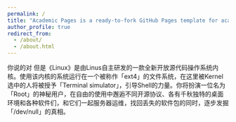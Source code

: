 ```yaml
---
permalink: /
title: "Academic Pages is a ready-to-fork GitHub Pages template for academic personal websites"
author_profile: true
redirect_from: 
  - /about/
  - /about.html
---
```


你说的对 但是《Linux》是由Linus自主研发的一款全新开放源代码操作系统内核。使用该内核的系统运行在一个被称作「ext4」的文件系统，在这里被Kernel选中的人将被授予「Terminal simulator」，引导Shell的力量。你将扮演一位名为「Root」的神秘用户，在自由的使用中邂逅不同开源协议、各有千秋独特的桌面环境和各种软件们，和它们一起服务器运维，找回丢失的软件包的同时，逐步发掘「/dev/null」的真相。

